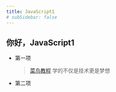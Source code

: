 ```yaml
---
title: JavaScript1
# subSidebar: false
---
```


## 你好，JavaScript1
* 第一项
    > [菜鸟教程](j-aaa.md)
    > 学的不仅是技术更是梦想
* 第二项
